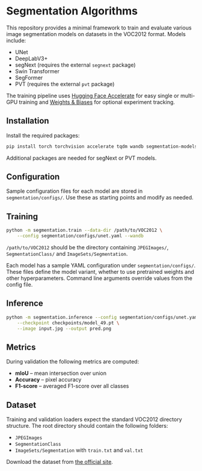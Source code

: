 # Segmentation Algorithms

This repository provides a minimal framework to train and evaluate various image segmentation models on datasets in the VOC2012 format. Models include:

- UNet
- DeepLabV3+
- segNext (requires the external `segnext` package)
- Swin Transformer
- SegFormer
- PVT (requires the external `pvt` package)

The training pipeline uses [Hugging Face Accelerate](https://github.com/huggingface/accelerate) for easy single or multi-GPU training and [Weights & Biases](https://wandb.ai/) for optional experiment tracking.

## Installation

Install the required packages:

```bash
pip install torch torchvision accelerate tqdm wandb segmentation-models-pytorch timm transformers pyyaml
```

Additional packages are needed for segNext or PVT models.

## Configuration

Sample configuration files for each model are stored in `segmentation/configs/`.
Use these as starting points and modify as needed.

## Training

```bash
python -m segmentation.train --data-dir /path/to/VOC2012 \
    --config segmentation/configs/unet.yaml --wandb
```

`/path/to/VOC2012` should be the directory containing `JPEGImages/`,
`SegmentationClass/` and `ImageSets/Segmentation`.

Each model has a sample YAML configuration under `segmentation/configs/`. These files define the model variant, whether to use pretrained weights and other hyperparameters. Command line arguments override values from the config file.

## Inference

```bash
python -m segmentation.inference --config segmentation/configs/unet.yaml \
    --checkpoint checkpoints/model_49.pt \
    --image input.jpg --output pred.png
```

## Metrics

During validation the following metrics are computed:

- **mIoU** – mean intersection over union
- **Accuracy** – pixel accuracy
- **F1-score** – averaged F1-score over all classes

## Dataset

Training and validation loaders expect the standard VOC2012 directory structure.
The root directory should contain the following folders:

- `JPEGImages`
- `SegmentationClass`
- `ImageSets/Segmentation` with `train.txt` and `val.txt`

Download the dataset from [the official site](http://host.robots.ox.ac.uk/pascal/VOC/voc2012/).

